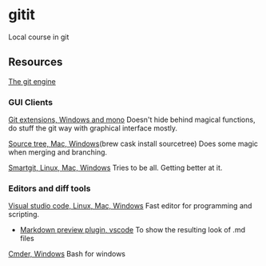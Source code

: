 # gitit
Local course in git


## Resources
[The git engine](https://git-scm.com/downloads)

### GUI Clients
[Git extensions, Windows and mono](http://gitextensions.github.io/)
Doesn't hide behind magical functions, do stuff the git way with graphical interface mostly.

[Source tree, Mac, Windows](https://www.sourcetreeapp.com/)(brew cask install sourcetree)
Does some magic when merging and branching.

[Smartgit, Linux, Mac, Windows](http://www.syntevo.com/smartgit/)
Tries to be all. Getting better at it.

### Editors and diff tools
[Visual studio code, Linux, Mac, Windows](https://code.visualstudio.com/)
Fast editor for programming and scripting.
* [Markdown preview plugin, vscode](https://marketplace.visualstudio.com/items?itemName=hnw.vscode-auto-open-markdown-preview)
To show the resulting look of .md files

[Cmder, Windows](http://cmder.net/)
Bash for windows